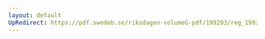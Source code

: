 ```yaml
---
layout: default
UpRedirect: https://pdf.swedeb.se/riksdagen-volumeG-pdf/199293/reg_199293/reg_199293_0212.pdf
---
```


